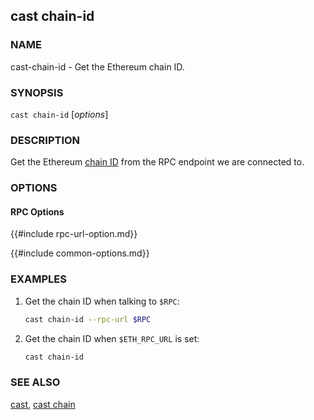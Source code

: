 ## cast chain-id

### NAME

cast-chain-id - Get the Ethereum chain ID.

### SYNOPSIS

``cast chain-id`` [*options*]

### DESCRIPTION

Get the Ethereum [chain ID][chain-id] from the RPC endpoint we are connected to.

### OPTIONS

#### RPC Options

{{#include rpc-url-option.md}}

{{#include common-options.md}}

### EXAMPLES

1. Get the chain ID when talking to `$RPC`:
    ```sh
    cast chain-id --rpc-url $RPC
    ```

2. Get the chain ID when `$ETH_RPC_URL` is set:
    ```sh
    cast chain-id
    ```

### SEE ALSO

[cast](./cast.md), [cast chain](./cast-chain.md)

[chain-id]: https://chainlist.org/
